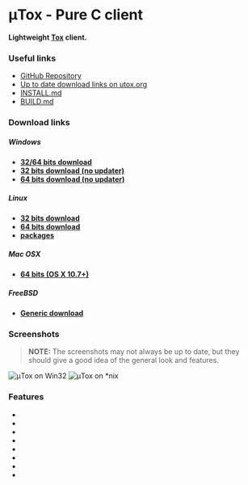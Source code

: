 # μTox - Pure C client
**Lightweight [Tox](https://github.com/irungentoo/ProjectTox-Core) client.**

### Useful links
- [GitHub Repository](https://github.com/notsecure/uTox)
- [Up to date download links on utox.org](http://utox.org)
- [INSTALL.md](https://github.com/notsecure/uTox/blob/master/docs/INSTALL.md)
- [BUILD.md](https://github.com/notsecure/uTox/blob/master/docs/BUILD.md)

### Download links
##### **Windows**
- [**32/64 bits download**](https://github.com/notsecure/utox-update/releases/download/latest/utox_runner.zip)
- [**32 bits download (no updater)**](https://build.tox.chat/view/Clients/job/uTox_build_windows_x86_release/lastSuccessfulBuild/artifact/utox_windows_x86.zip)
- [**64 bits download (no updater)**](https://build.tox.chat/view/Clients/job/uTox_build_windows_x86-64_release/lastSuccessfulBuild/artifact/utox_windows_x86-64.zip)

##### **Linux**
- [**32 bits download**](https://build.tox.chat/view/Clients/job/uTox_build_linux_x86_release/lastSuccessfulBuild/artifact/utox_linux_x86.tar.xz)
- [**64 bits download**](https://build.tox.chat/view/Clients/job/uTox_build_linux_x86-64_release/lastSuccessfulBuild/artifact/utox_linux_x86-64.tar.xz)
- [**packages**](https://wiki.tox.chat/binaries#gnulinux)

##### **Mac OSX**
- [**64 bits (OS X 10.7+)**](https://zodiaclabs.org/storage/c1/uTox-0.3.2.dmg)

##### **FreeBSD**
- [**Generic download**](https://www.freshports.org/net-im/uTox)

### Screenshots
> **NOTE:**
> The screenshots may not always be up to date, but they should give a good idea of the general look and features.

![μTox on Win32](https://raw.github.com/notsecure/uTox/master/images/uTox-win32.png "μTox running on Windows 8")
![μTox on *nix](https://raw.github.com/notsecure/uTox/master/images/uTox-xlib.png "μTox running on lubuntu")

### Features
-
-
-
-
-
-
-
-

